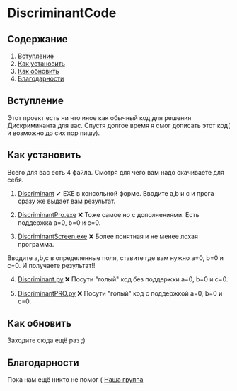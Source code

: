 # DiscriminantCode

## Содержание
1. [Вступление](https://github.com/abova29/discriminant#Встуление)
2. [Как установить](https://github.com/abova29/discriminant#Как-установить)
3. [Как обновить](https://github.com/abova29/discriminant#Как-обновить)
4. [Благодарности](https://github.com/abova29/discriminant#Благодарности)

## Вступление

Этот проект есть ни что иное как обычный код для решения Дискриминанта для вас.
Спустя долгое время я смог дописать этот код( и возможно до сих пор пишу).

## Как установить

Всего для вас есть 4 файла.
Смотря для чего вам надо скачиваете для себя.

1. [Discriminant](https://github.com/abova29/discriminant/blob/main/Discriminant.exe) 
✔
EXE в консольной форме.
Вводите a,b и c и прога сразу же выдает вам результат.


2. [DiscriminantPro.exe]() 
❌
Тоже самое но с дополнениями.
Есть поддержка a=0, b=0 и c=0. 


3. [DiscriminantScreen.exe]()
❌
Более понятная и не менее лохая программа.

Вводите a,b,c в определенные поля, ставите где вам нужно a=0, b=0 и c=0.
И получаете результат!!


4. [Discriminant.py]()
❌
Посути "голый" код без поддержки a=0, b=0 и c=0.


5. [DiscriminantPRO.py]()
❌
Посути "голый" код c поддержкой a=0, b=0 и c=0. 


## Как обновить

Заходите сюда ещё раз ;)

## Благодарности

Пока нам ещё никто не помог (
[Наша группа](https://vk.com/club208855754)
